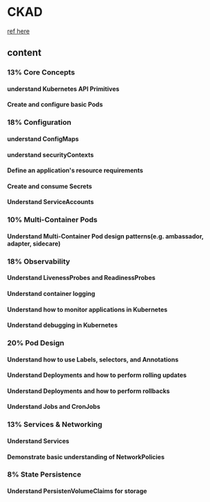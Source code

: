 # CKAD

[ref here](https://github.com/cncf/curriculum/blob/master/certified_kubernetes_application_developer_exam_v1.0.pdf)


## content

### 13%  Core Concepts

#### understand Kubernetes API Primitives

#### Create and configure basic Pods

### 18%  Configuration

#### understand ConfigMaps

#### understand securityContexts

#### Define an application's resource requirements

#### Create and consume Secrets

#### Understand ServiceAccounts

### 10%  Multi-Container Pods

#### Understand Multi-Container Pod design patterns(e.g. ambassador, adapter, sidecare)

### 18%  Observability

#### Understand LivenessProbes and ReadinessProbes

#### Understand container logging

#### Understand how to monitor applications in Kubernetes

#### Understand debugging in Kubernetes

### 20%  Pod Design

#### Understand how to use Labels, selectors, and Annotations

#### Understand Deployments and how to perform rolling updates

#### Understand Deployments and how to perform rollbacks

#### Understand Jobs and CronJobs

### 13%  Services & Networking

#### Understand Services

#### Demonstrate basic understanding of NetworkPolicies

### 8%   State Persistence

#### Understand PersistenVolumeClaims for storage
